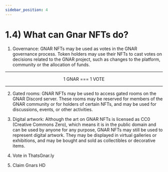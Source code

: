 ```yaml
---
sidebar_position: 4
---
```


# 1.4) What can Gnar NFTs do?

1) Governance: GNAR NFTs may be used as votes in the GNAR governance process. Token holders may use their NFTs to cast votes on decisions related to the GNAR project, such as changes to the platform, community or the allocation of funds.

---

<center>
                                       1 GNAR     === 1 VOTE    
</center>


---

2) Gated rooms: GNAR NFTs may be used to access gated rooms on the GNAR Discord server. These rooms may be reserved for members of the GNAR community or for holders of certain NFTs, and may be used for discussions, events, or other activities.

3) Digital artwork: Although the art on GNAR NFTs is licensed as CC0 (Creative Commons Zero), which means it is in the public domain and can be used by anyone for any purpose, GNAR NFTs may still be used to represent digital artwork. They may be displayed in virtual galleries or exhibitions, and may be bought and sold as collectibles or decorative items.

4) Vote in ThatsGnar.ly

5) Claim Gnars HD 

